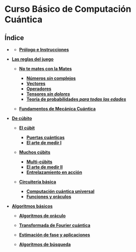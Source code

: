# Curso Básico de Computación Cuántica
## Índice

- **[](../Notebooks/Part_00_Intro)**

    - **[Prólogo e Instrucciones](../Notebooks/Part_00_Intro/Chapter_00_Prólogo.ipynb)**

- **[Las reglas del juego](../Notebooks/Part_01_Formalismo)**

    - **[No te mates con la Mates](../Notebooks/Part_01_Formalismo/Chapter_01_01_formalismo_matematico_myst.md)**
        - **[Números *sin* complejos](../Notebooks/Part_01_Formalismo/Chapter_01_02_Formalismo_matemático/Section_01_01_Numeros_Complejos.ipynb)**
        - **[Vectores ](../Notebooks/Part_01_Formalismo/Chapter_01_02_Formalismo_matemático/Section_01_02_Vectores.ipynb)**
        - **[Operadores](../Notebooks/Part_01_Formalismo/Chapter_01_02_Formalismo_matemático/Section_01_03_Operadores.ipynb)**
        - **[Tensores *sin dolores*](../Notebooks/Part_01_Formalismo/Chapter_01_02_Formalismo_matemático/Section_01_04_Tensores.ipynb)**
        - **[Teoría de probabilidades *para todas las edades*](../Notebooks/Part_01_Formalismo/Chapter_01_02_Formalismo_matemático/Section_01_05_Probabilidades.ipynb)**

    - **[Fundamentos de Mecánica Cuántica ](../Notebooks/Part_01_Formalismo/Chapter_02_01_Fundamentos_MC.ipynb)**

- **[De cúbito](../Notebooks/Part_02_Cubits)**

    - **[El cúbit](../Notebooks/Part_02_Cubits/Chapter_01_01_Circuitos_1_cubit_myst.md)**
        - **[Puertas cuánticas](../Notebooks/Part_02_Cubits/Chapter_01_02_Circuitos_1_cubit/Section_021_Cubits.ipynb)**
        - **[El arte de medir I](../Notebooks/Part_02_Cubits/Chapter_01_02_Circuitos_1_cubit/Section_024_El_Arte_de_Medir_I.ipynb)**

    - **[Muchos cúbits](../Notebooks/Part_02_Cubits/Chapter_02_01_Circuitos_multicubit_myst.md)**
        - **[Multi-cúbits](../Notebooks/Part_02_Cubits/Chapter_02_02_Circuitos_multicubit/Section_025_Multicubits.ipynb)**
        - **[El arte de medir II](../Notebooks/Part_02_Cubits/Chapter_02_02_Circuitos_multicubit/Section_026_El_Arte_de_Medir_II.ipynb)**
        - **[Entrelazamiento en acción](../Notebooks/Part_02_Cubits/Chapter_02_02_Circuitos_multicubit/Section_027_Entrelazamiento.ipynb)**

    - **[Circuitería básica](../Notebooks/Part_02_Cubits/Chapter_03_01_Mas_sobre_circuitos_myst.md)**
        - **[Computación cuántica universal](../Notebooks/Part_02_Cubits/Chapter_03_02_Mas_sobre_Circuitos/Section_031_Elementos_Basicos.ipynb)**
        - **[Funciones y oráculos ](../Notebooks/Part_02_Cubits/Chapter_03_02_Mas_sobre_Circuitos/Section_032_CompClasica.ipynb)**

- **[Algoritmos básicos](../Notebooks/Part_03_Algoritmos)**

    - **[Algoritmos de oráculo](../Notebooks/Part_03_Algoritmos/Chapter_041_Alg_Oraculo.ipynb)**

    - **[Transformada de Fourier cuántica ](../Notebooks/Part_03_Algoritmos/Chapter_042_QFT.ipynb)**

    - **[Estimación de fase y aplicaciones](../Notebooks/Part_03_Algoritmos/Chapter_043_QPE.ipynb)**

    - **[Algoritmos de búsqueda](../Notebooks/Part_03_Algoritmos/Chapter_044_Grover.ipynb)**
